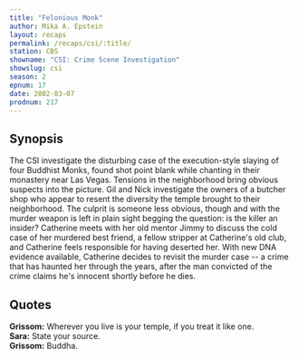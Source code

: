 ```yaml
---
title: "Felonious Monk"
author: Mika A. Epstein
layout: recaps
permalink: /recaps/csi/:title/
station: CBS
showname: "CSI: Crime Scene Investigation"
showslug: csi
season: 2
epnum: 17
date: 2002-03-07
prodnum: 217
---
```


## Synopsis

The CSI investigate the disturbing case of the execution-style slaying of four Buddhist Monks, found shot point blank while chanting in their monastery near Las Vegas. Tensions in the neighborhood bring obvious suspects into the picture. Gil and Nick investigate the owners of a butcher shop who appear to resent the diversity the temple brought to their neighborhood. The culprit is someone less obvious, though and with the murder weapon is left in plain sight begging the question: is the killer an insider? Catherine meets with her old mentor Jimmy to discuss the cold case of her murdered best friend, a fellow stripper at Catherine's old club, and Catherine feels responsible for having deserted her. With new DNA evidence available, Catherine decides to revisit the murder case -- a crime that has haunted her through the years, after the man convicted of the crime claims he's innocent shortly before he dies.

## Quotes

**Grissom:** Wherever you live is your temple, if you treat it like one.\
**Sara:** State your source.\
**Grissom:** Buddha.
